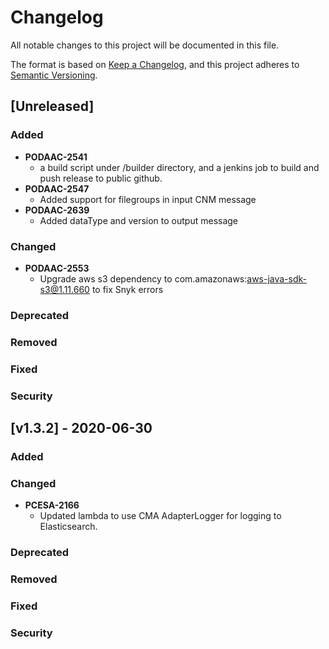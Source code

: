 # Changelog

All notable changes to this project will be documented in this file.

The format is based on [Keep a Changelog](http://keepachangelog.com/en/1.0.0/),
and this project adheres to [Semantic Versioning](https://semver.org/spec/v2.0.0.html).

## [Unreleased]

### Added
- **PODAAC-2541**
  - a build script under /builder directory, and a jenkins job to build and push release to public github.
- **PODAAC-2547**
   - Added support for filegroups in input CNM message
- **PODAAC-2639**
   - Added dataType and version to output message
### Changed
- **PODAAC-2553**
  - Upgrade aws s3 dependency to com.amazonaws:aws-java-sdk-s3@1.11.660 to fix Snyk errors

### Deprecated

### Removed

### Fixed

### Security

## [v1.3.2] - 2020-06-30

### Added

### Changed

- **PCESA-2166**
  - Updated lambda to use CMA AdapterLogger for logging to Elasticsearch.

### Deprecated

### Removed

### Fixed

### Security